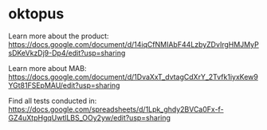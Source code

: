 # oktopus

Learn more about the product:
https://docs.google.com/document/d/14iqCfNMIAbF44LzbyZDvIrgHMJMyPsDKeVkzDj9-Dp4/edit?usp=sharing

Learn more about MAB:
https://docs.google.com/document/d/1DvaXxT_dvtagCdXrY_2Tvfk1iyxKew9YGt81FSEpMAU/edit?usp=sharing

Find all tests conducted in: 
https://docs.google.com/spreadsheets/d/1Lpk_ghdy2BVCa0Fx-f-GZ4uXtpHgqUwtlLBS_OOy2yw/edit?usp=sharing
